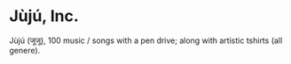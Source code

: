 # Jùjú, Inc.
Jùjú (जूजू), 100 music / songs with a pen drive; along with artistic tshirts (all genere).
